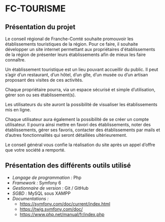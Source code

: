 # **FC-TOURISME**
## Présentation du projet 
Le conseil régional de Franche-Comté souhaite promouvoir les établissements touristiques de la région. Pour ce faire, il souhaite développer un site internet permettant aux propriétaires d'établissements de la région de présenter leurs établissements afin de mieux les faire connaître.

Un établissement touristique est un lieu pouvant accueillir du public. Il peut s’agir d’un restaurant, d’un hôtel, d’un gîte, d’un musée ou d’un artisan proposant des visites de ces activités.

Chaque propriétaire pourra, via un espace sécurisé et simple d’utilisation, gérer son ou ses établissement(s).

Les utilisateurs du site auront la possibilité de visualiser les établissements mis en ligne.

Chaque utilisateur aura également la possibilité de se créer un compte utilisateur. Il pourra ainsi mettre en favori des établissements, noter des établissements, gérer ses favoris, contacter des établissements par mails et d’autres fonctionnalités qui seront détaillées ultérieurement.

Le conseil général vous confie la réalisation du site après un appel d’offre que votre société a remporté.

## Présentation des différents outils utilisé

 - *Langage de programmation :* Php
 - *Framework :* Symfony 6
 - *Gestionnaire de version* : Git / GitHub
 - *SGBD :* MySQL sous XAMPP
 - *Documentations :*
	 - https://symfony.com/doc/current/index.html
	 - https://twig.symfony.com/doc/
	 - https://www.php.net/manual/fr/index.php

